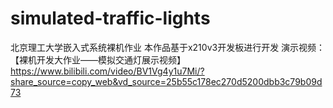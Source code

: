 # simulated-traffic-lights
北京理工大学嵌入式系统裸机作业
本作品基于x210v3开发板进行开发
演示视频：【裸机开发大作业——模拟交通灯展示视频】 https://www.bilibili.com/video/BV1Vg4y1u7Mi/?share_source=copy_web&vd_source=25b55c178ec270d5200dbb3c79b09d73
